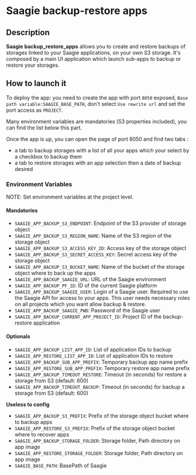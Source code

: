 # Saagie backup-restore apps

## Description

**Saagie backup_restore_apps** allows you to create and restore backups of storages linked to your Saagie applications, on your own S3 storage.
It's composed by a main UI application which launch sub-apps to backup or restore your storages.

## How to launch it

To deploy the app: you need to create the app with port `8050` exposed, `Base path variable:SAAGIE_BASE_PATH`, don't select `Use rewrite url` and set the port access as `PROJECT`.

Many environment variables are mandatories (S3 properties included), you can find the list below this part.

Once the app is up, you can open the page of port 8050 and find two tabs :
- a tab to backup storages with a list of all your apps which your select by a checkbox to backup them
- a tab to restore storages with an app selection then a date of backup desired

### Environment Variables

NOTE: Set environment variables at the project level.

#### Mandatories
- `SAAGIE_APP_BACKUP_S3_ENDPOINT`: Endpoint of the S3 provider of storage object
- `SAAGIE_APP_BACKUP_S3_REGION_NAME`: Name of the S3 region of the storage object
- `SAAGIE_APP_BACKUP_S3_ACCESS_KEY_ID`: Access key of the storage object
- `SAAGIE_APP_BACKUP_S3_SECRET_ACCESS_KEY`: Secret access key of the storage object
- `SAAGIE_APP_BACKUP_S3_BUCKET_NAME`: Name of the bucket of the storage object where to back up the apps
- `SAAGIE_APP_BACKUP_SAAGIE_URL`: URL of the Saagie environment
- `SAAGIE_APP_BACKUP_PF_ID`: ID of the current Saagie platform
- `SAAGIE_APP_BACKUP_SAAGIE_USER`: Login of a Saagie user. Required to use the Saagie API for access to your apps. This user needs necessary roles on all projects which you want allow backup & restore.
- `SAAGIE_APP_BACKUP_SAAGIE_PWD`: Password of the Saagie user
- `SAAGIE_APP_BACKUP_CURRENT_APP_PROJECT_ID`: Project ID of the backup-restore application

#### Optionals
- `SAAGIE_APP_BACKUP_LIST_APP_ID`: List of application IDs to backup
- `SAAGIE_APP_RESTORE_LIST_APP_ID`: List of application IDs to restore
- `SAAGIE_APP_BACKUP_SUB_APP_PREFIX`: Temporary backup app name prefix
- `SAAGIE_APP_RESTORE_SUB_APP_PREFIX`: Temporary restore app name prefix
- `SAAGIE_APP_BACKUP_TIMEOUT_RESTORE`: Timeout (in seconds) for restore a storage from S3 (default: 600)
- `SAAGIE_APP_BACKUP_TIMEOUT_BACKUP`: Timeout (in seconds) for backup a storage from S3 (default: 600)


**Useless to config**
- `SAAGIE_APP_BACKUP_S3_PREFIX`: Prefix of the storage object bucket where to backup apps
- `SAAGIE_APP_RESTORE_S3_PREFIX`: Prefix of the storage object bucket where to recover apps
- `SAAGIE_APP_BACKUP_STORAGE_FOLDER`: Storage folder, Path directory on app image
- `SAAGIE_APP_RESTORE_STORAGE_FOLDER`: Storage folder, Path directory on app image
- `SAAGIE_BASE_PATH`: BasePath of Saagie

